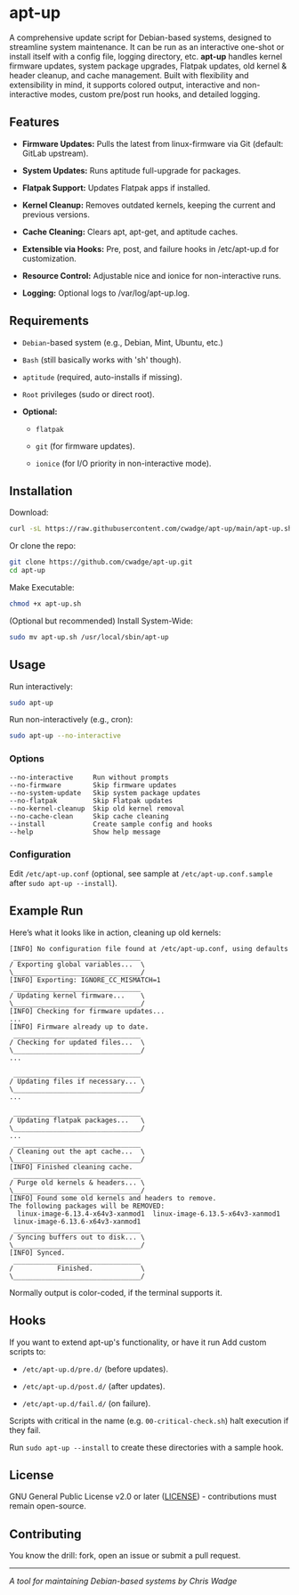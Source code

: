 # apt-up

A comprehensive update script for Debian-based systems, designed to streamline system maintenance.
It can be run as an interactive one-shot or install itself with a config file, logging directory, etc.
**apt-up** handles kernel firmware updates, system package upgrades, Flatpak updates, old kernel & header cleanup, and cache management.
Built with flexibility and extensibility in mind, it supports colored output, interactive and non-interactive modes, custom pre/post run hooks, and detailed logging.

## Features
- **Firmware Updates:** Pulls the latest from linux-firmware via Git (default: GitLab upstream).

- **System Updates:** Runs aptitude full-upgrade for packages.

- **Flatpak Support:** Updates Flatpak apps if installed.

- **Kernel Cleanup:** Removes outdated kernels, keeping the current and previous versions.

- **Cache Cleaning:** Clears apt, apt-get, and aptitude caches.

- **Extensible via Hooks:** Pre, post, and failure hooks in /etc/apt-up.d for customization.

- **Resource Control:** Adjustable nice and ionice for non-interactive runs.

- **Logging:** Optional logs to /var/log/apt-up.log.

## Requirements
- `Debian`-based system (e.g., Debian, Mint, Ubuntu, etc.)

- `Bash` (still basically works with 'sh' though).

- `aptitude` (required, auto-installs if missing).

- `Root` privileges (sudo or direct root).

- **Optional:**

  - `flatpak`

  - `git` (for firmware updates).

  - `ionice` (for I/O priority in non-interactive mode).

## Installation
Download:
```bash
curl -sL https://raw.githubusercontent.com/cwadge/apt-up/main/apt-up.sh -o apt-up.sh
```
Or clone the repo:
```bash
git clone https://github.com/cwadge/apt-up.git
cd apt-up
```

Make Executable:
```bash
chmod +x apt-up.sh
```

(Optional but recommended) Install System-Wide:
```bash
sudo mv apt-up.sh /usr/local/sbin/apt-up
```

## Usage
Run interactively:
```bash
sudo apt-up
```
Run non-interactively (e.g., cron):
```bash
sudo apt-up --no-interactive
```
### Options
```
--no-interactive     Run without prompts
--no-firmware        Skip firmware updates
--no-system-update   Skip system package updates
--no-flatpak         Skip Flatpak updates
--no-kernel-cleanup  Skip old kernel removal
--no-cache-clean     Skip cache cleaning
--install            Create sample config and hooks
--help               Show help message
```
### Configuration

Edit `/etc/apt-up.conf` (optional, see sample at `/etc/apt-up.conf.sample` after `sudo apt-up --install`).

## Example Run
Here’s what it looks like in action, cleaning up old kernels:
```
[INFO] No configuration file found at /etc/apt-up.conf, using defaults
 ________________________________ 
/ Exporting global variables...  \ 
\________________________________/ 
[INFO] Exporting: IGNORE_CC_MISMATCH=1
 ________________________________ 
/ Updating kernel firmware...    \ 
\________________________________/ 
[INFO] Checking for firmware updates...
...
[INFO] Firmware already up to date.
 ________________________________ 
/ Checking for updated files...  \ 
\________________________________/ 
...
                                    
 ________________________________ 
/ Updating files if necessary... \ 
\________________________________/ 
...
                                         
 ________________________________ 
/ Updating flatpak packages...   \ 
\________________________________/ 
...
 ________________________________ 
/ Cleaning out the apt cache...  \ 
\________________________________/ 
[INFO] Finished cleaning cache.
 ________________________________ 
/ Purge old kernels & headers... \ 
\________________________________/ 
[INFO] Found some old kernels and headers to remove.
The following packages will be REMOVED:  
  linux-image-6.13.4-x64v3-xanmod1  linux-image-6.13.5-x64v3-xanmod1  linux-image-6.13.6-x64v3-xanmod1
 ________________________________ 
/ Syncing buffers out to disk... \ 
\________________________________/ 
[INFO] Synced.
 ________________________________ 
/           Finished.            \ 
\________________________________/ 

```
Normally output is color-coded, if the terminal supports it.

## Hooks
If you want to extend apt-up's functionality, or have it run Add custom scripts to:
- `/etc/apt-up.d/pre.d/` (before updates).

- `/etc/apt-up.d/post.d/` (after updates).

- `/etc/apt-up.d/fail.d/` (on failure).

Scripts with critical in the name (e.g. `00-critical-check.sh`) halt execution if they fail.

Run `sudo apt-up --install` to create these directories with a sample hook.

## License

GNU General Public License v2.0 or later ([LICENSE](https://www.gnu.org/licenses/old-licenses/gpl-2.0.en.html)) - contributions must remain open-source.

## Contributing

You know the drill: fork, open an issue or submit a pull request. 

---

_A tool for maintaining Debian-based systems by Chris Wadge_
